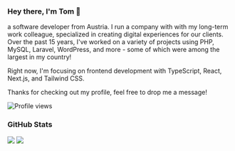 <h3>Hey there, I'm Tom 👋</h3>

a software developer from Austria. I run a company with with my long-term work colleague, specialized in creating digital experiences for our clients. Over the past 15 years, I've worked on a variety of projects using PHP, MySQL, Laravel, WordPress, and more - some of which were among the largest in my country!

Right now, I'm focusing on frontend development with TypeScript, React, Next.js, and Tailwind CSS.

Thanks for checking out my profile, feel free to drop me a message!

<img src="https://komarev.com/ghpvc/?username=ciruz&color=green" alt="Profile views" />

<h3>GitHub Stats</h3>
<img src="https://github-readme-stats-dusky-xi-40.vercel.app/api?username=ciruz&count_private=true" /> <img src="https://github-readme-stats-dusky-xi-40.vercel.app/api/top-langs/?username=ciruz&size_weight=0&count_weight=1&layout=compact" />
